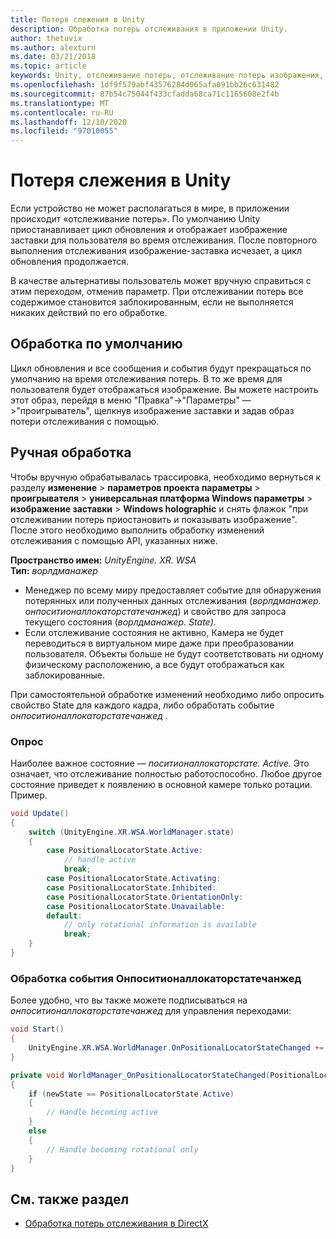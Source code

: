 ```yaml
---
title: Потеря слежения в Unity
description: Обработка потерь отслеживания в приложении Unity.
author: thetuvix
ms.author: alexturn
ms.date: 03/21/2018
ms.topic: article
keywords: Unity, отслеживание потерь, отслеживание потерь изображения, опрос, гарнитура смешанной реальности, гарнитура Windows Mixed Reality, гарнитура виртуальной реальности
ms.openlocfilehash: 1df9f579abf43576284d065afa091bb26c631482
ms.sourcegitcommit: 87b54c75044f433cfadda68ca71c1165608e2f4b
ms.translationtype: MT
ms.contentlocale: ru-RU
ms.lasthandoff: 12/10/2020
ms.locfileid: "97010055"
---
```

# <a name="tracking-loss-in-unity"></a>Потеря слежения в Unity

Если устройство не может располагаться в мире, в приложении происходит «отслеживание потерь». По умолчанию Unity приостанавливает цикл обновления и отображает изображение заставки для пользователя во время отслеживания. После повторного выполнения отслеживания изображение-заставка исчезает, а цикл обновления продолжается.

В качестве альтернативы пользователь может вручную справиться с этим переходом, отменив параметр. При отслеживании потерь все содержимое становится заблокированным, если не выполняется никаких действий по его обработке.

## <a name="default-handling"></a>Обработка по умолчанию

Цикл обновления и все сообщения и события будут прекращаться по умолчанию на время отслеживания потерь. В то же время для пользователя будет отображаться изображение. Вы можете настроить этот образ, перейдя в меню "Правка"->"Параметры" — >"проигрыватель", щелкнув изображение заставки и задав образ потери отслеживания с помощью.

## <a name="manual-handling"></a>Ручная обработка

Чтобы вручную обрабатывалась трассировка, необходимо вернуться к разделу **изменение**  >  **параметров проекта параметры**  >  **проигрывателя**  >  **универсальная платформа Windows параметры**  >  **изображение заставки**  >  **Windows holographic** и снять флажок "при отслеживании потерь приостановить и показывать изображение". После этого необходимо выполнить обработку изменений отслеживания с помощью API, указанных ниже.

**Пространство имен:** *UnityEngine. XR. WSA*<br>
**Тип:** *ворлдманажер*

* Менеджер по всему миру предоставляет событие для обнаружения потерянных или полученных данных отслеживания (*ворлдманажер. онпоситионаллокаторстатечанжед*) и свойство для запроса текущего состояния (*ворлдманажер. State).*
* Если отслеживание состояния не активно, Камера не будет переводиться в виртуальном мире даже при преобразовании пользователя. Объекты больше не будут соответствовать ни одному физическому расположению, а все будут отображаться как заблокированные.

При самостоятельной обработке изменений необходимо либо опросить свойство State для каждого кадра, либо обработать событие *онпоситионаллокаторстатечанжед* .

### <a name="polling"></a>Опрос

Наиболее важное состояние — *поситионаллокаторстате. Active*. Это означает, что отслеживание полностью работоспособно. Любое другое состояние приведет к появлению в основной камере только ротации. Пример.

```cs
void Update()
{
    switch (UnityEngine.XR.WSA.WorldManager.state)
    {
        case PositionalLocatorState.Active:
            // handle active
            break;
        case PositionalLocatorState.Activating:
        case PositionalLocatorState.Inhibited:
        case PositionalLocatorState.OrientationOnly:
        case PositionalLocatorState.Unavailable:
        default:
            // only rotational information is available
            break;
    }
}
```

### <a name="handling-the-onpositionallocatorstatechanged-event"></a>Обработка события Онпоситионаллокаторстатечанжед

Более удобно, что вы также можете подписываться на *онпоситионаллокаторстатечанжед* для управления переходами:

```cs
void Start()
{
    UnityEngine.XR.WSA.WorldManager.OnPositionalLocatorStateChanged += WorldManager_OnPositionalLocatorStateChanged;
}

private void WorldManager_OnPositionalLocatorStateChanged(PositionalLocatorState oldState, PositionalLocatorState newState)
{
    if (newState == PositionalLocatorState.Active)
    {
        // Handle becoming active
    }
    else
    {
        // Handle becoming rotational only
    }
}
```

## <a name="see-also"></a>См. также раздел
* [Обработка потерь отслеживания в DirectX](../native/coordinate-systems-in-directx.md#handling-tracking-loss)
